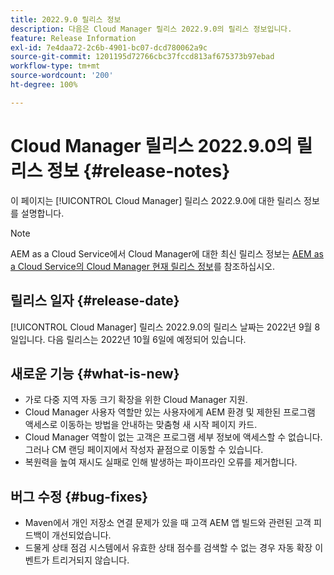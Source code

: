 ```yaml
---
title: 2022.9.0 릴리스 정보
description: 다음은 Cloud Manager 릴리스 2022.9.0의 릴리스 정보입니다.
feature: Release Information
exl-id: 7e4daa72-2c6b-4901-bc07-dcd780062a9c
source-git-commit: 1201195d72766cbc37fccd813af675373b97ebad
workflow-type: tm+mt
source-wordcount: '200'
ht-degree: 100%

---
```


# Cloud Manager 릴리스 2022.9.0의 릴리스 정보 {#release-notes}

이 페이지는 [!UICONTROL Cloud Manager] 릴리스 2022.9.0에 대한 릴리스 정보를 설명합니다.

>[!NOTE]
>
>AEM as a Cloud Service에서 Cloud Manager에 대한 최신 릴리스 정보는 [AEM as a Cloud Service의 Cloud Manager 현재 릴리스 정보](https://experienceleague.adobe.com/docs/experience-manager-cloud-service/content/implementing/using-cloud-manager/release-notes-cloud-manager/release-notes-cm-current.html)를 참조하십시오.

## 릴리스 일자 {#release-date}

[!UICONTROL Cloud Manager] 릴리스 2022.9.0의 릴리스 날짜는 2022년 9월 8일입니다. 다음 릴리스는 2022년 10월 6일에 예정되어 있습니다.

## 새로운 기능 {#what-is-new}

* 가로 다중 지역 자동 크기 확장을 위한 Cloud Manager 지원.
* Cloud Manager 사용자 역할만 있는 사용자에게 AEM 환경 및 제한된 프로그램 액세스로 이동하는 방법을 안내하는 맞춤형 새 시작 페이지 카드.
* Cloud Manager 역할이 없는 고객은 프로그램 세부 정보에 액세스할 수 없습니다. 그러나 CM 랜딩 페이지에서 작성자 끝점으로 이동할 수 있습니다.
* 복원력을 높여 재시도 실패로 인해 발생하는 파이프라인 오류를 제거합니다.

## 버그 수정 {#bug-fixes}

* Maven에서 개인 저장소 연결 문제가 있을 때 고객 AEM 앱 빌드와 관련된 고객 피드백이 개선되었습니다.
* 드물게 상태 점검 시스템에서 유효한 상태 점수를 검색할 수 없는 경우 자동 확장 이벤트가 트리거되지 않습니다.
